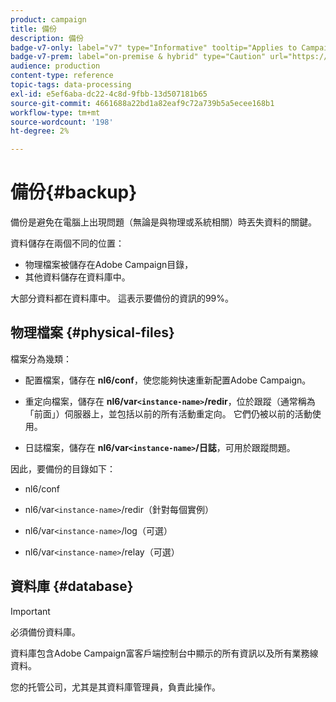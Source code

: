 ```yaml
---
product: campaign
title: 備份
description: 備份
badge-v7-only: label="v7" type="Informative" tooltip="Applies to Campaign Classic v7 only"
badge-v7-prem: label="on-premise & hybrid" type="Caution" url="https://experienceleague.adobe.com/docs/campaign-classic/using/installing-campaign-classic/architecture-and-hosting-models/hosting-models-lp/hosting-models.html" tooltip="Applies to on-premise and hybrid deployments only"
audience: production
content-type: reference
topic-tags: data-processing
exl-id: e5ef6aba-dc22-4c8d-9fbb-13d507181b65
source-git-commit: 4661688a22bd1a82eaf9c72a739b5a5ecee168b1
workflow-type: tm+mt
source-wordcount: '198'
ht-degree: 2%

---
```


# 備份{#backup}

備份是避免在電腦上出現問題（無論是與物理或系統相關）時丟失資料的關鍵。

資料儲存在兩個不同的位置：

* 物理檔案被儲存在Adobe Campaign目錄，
* 其他資料儲存在資料庫中。

大部分資料都在資料庫中。 這表示要備份的資訊的99%。

## 物理檔案 {#physical-files}

檔案分為幾類：

* 配置檔案，儲存在 **nl6/conf**，使您能夠快速重新配置Adobe Campaign。

* 重定向檔案，儲存在  **nl6/var`<instance-name>`/redir**，位於跟蹤（通常稱為「前面」）伺服器上，並包括以前的所有活動重定向。 它們仍被以前的活動使用。

* 日誌檔案，儲存在 **nl6/var`<instance-name>`/日誌**，可用於跟蹤問題。

因此，要備份的目錄如下：

* nl6/conf

* nl6/var`<instance-name>`/redir（針對每個實例）

* nl6/var`<instance-name>`/log（可選）

* nl6/var`<instance-name>`/relay（可選）


## 資料庫 {#database}

>[!IMPORTANT]
>
>必須備份資料庫。


資料庫包含Adobe Campaign富客戶端控制台中顯示的所有資訊以及所有業務線資料。

您的托管公司，尤其是其資料庫管理員，負責此操作。
